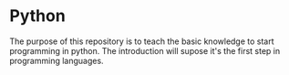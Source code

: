 # Python

The purpose of this repository is to teach the basic knowledge to start programming in python.
The introduction will supose it's the first step in programming languages.
